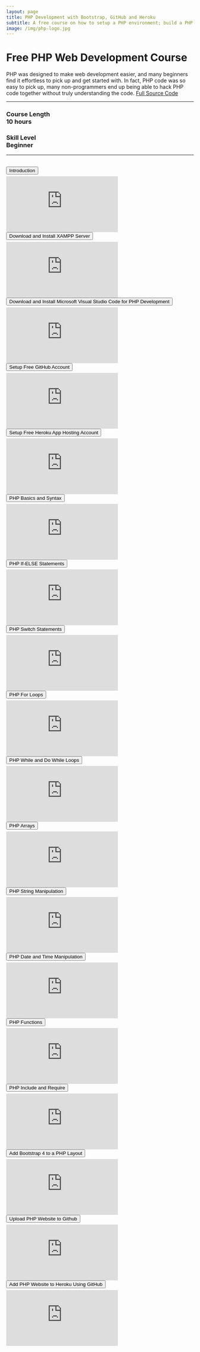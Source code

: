 ```yaml
---
layout: page
title: PHP Development with Bootstrap, GitHub and Heroku  
subtitle: A free course on how to setup a PHP environment; build a PHP website; style with Bootstrap 4; add a project to source control and later deploy to Heroku. 
image: /img/php-logo.jpg
---
```


<div>
    <h1 class="text-center text-info">Free PHP Web Development Course </h1>
    <span class="text-center lead">PHP was designed to make web development easier, and many beginners find it effortless to pick up and get started with. In fact, PHP code was so easy to pick up, many non-programmers end up being able to hack PHP code together without truly understanding the code. </span> <a href='https://github.com/trevoirwilliams/php_primer'> Full Source Code </a>
    <span></span>
    <hr/>
    <div class="row">
        <div class="col-md-6">
            <h3 class="text-center text-info">Course Length <br/>10 hours</h3>
        </div>
        <div class="col-md-6">
            <h3 class="text-center text-info">Skill Level<br/>Beginner</h3>
        </div>
    </div>
    <hr/>
    <br/>
    <button class="btn btn-primary btn-block" type="button" data-toggle="collapse" data-target="#intro" aria-expanded="false" aria-controls="collapseExample" style="margin-bottom: 5px;">Introduction</button>
    <div class="collapse" id="intro">
        <div class="embed-responsive embed-responsive-16by9">
            <iframe  src="https://www.youtube.com/embed/msD8i0T7R_c" frameborder="0" allow="accelerometer; autoplay; encrypted-media; gyroscope; picture-in-picture" allowfullscreen></iframe>
        </div>
    </div>
    <button class="btn btn-primary btn-block" type="button" data-toggle="collapse" data-target="#xampp" aria-expanded="false" aria-controls="collapseExample" style="margin-bottom: 5px;"> Download and Install XAMPP Server</button>
    <div class="collapse" id="xampp">
        <div class="embed-responsive embed-responsive-16by9">
            <iframe  src="https://www.youtube.com/embed/P6DV1nTH8kU" frameborder="0" allow="accelerometer; autoplay; encrypted-media; gyroscope; picture-in-picture" allowfullscreen></iframe>
        </div>
    </div>
    <button class="btn btn-primary btn-block" type="button" data-toggle="collapse" data-target="#vscode" aria-expanded="false" aria-controls="collapseExample" style="margin-bottom: 5px;"> Download and Install Microsoft Visual Studio Code for PHP Development</button>
    <div class="collapse" id="vscode">
        <div class="embed-responsive embed-responsive-16by9">
            <iframe  src="https://www.youtube.com/embed/iUPeGVi_uwI" frameborder="0" allow="accelerometer; autoplay; encrypted-media; gyroscope; picture-in-picture" allowfullscreen></iframe>
        </div>
    </div>
    <button class="btn btn-primary btn-block" type="button" data-toggle="collapse" data-target="#github" aria-expanded="false" aria-controls="collapseExample" style="margin-bottom: 5px;">Setup Free GitHub Account</button>
    <div class="collapse" id="github">
        <div class="embed-responsive embed-responsive-16by9">
            <iframe  src="https://www.youtube.com/embed/0E20ILr5yHE" frameborder="0" allow="accelerometer; autoplay; encrypted-media; gyroscope; picture-in-picture" allowfullscreen></iframe>
        </div>
    </div>
    <button class="btn btn-primary btn-block" type="button" data-toggle="collapse" data-target="#heroku" aria-expanded="false" aria-controls="collapseExample" style="margin-bottom: 5px;">Setup Free Heroku App Hosting Account</button>
    <div class="collapse" id="heroku">
        <div class="embed-responsive embed-responsive-16by9">
            <iframe  src="https://www.youtube.com/embed/fVIYqNjW1R4" frameborder="0" allow="accelerometer; autoplay; encrypted-media; gyroscope; picture-in-picture" allowfullscreen></iframe>
        </div>
    </div>
    <button class="btn btn-primary btn-block" type="button" data-toggle="collapse" data-target="#basics" aria-expanded="false" aria-controls="collapseExample" style="margin-bottom: 5px;">PHP Basics and Syntax</button>
    <div class="collapse" id="basics">
        <div class="embed-responsive embed-responsive-16by9">
            <iframe  src="https://www.youtube.com/embed/5vrP_-885Gw" frameborder="0" allow="accelerometer; autoplay; encrypted-media; gyroscope; picture-in-picture" allowfullscreen></iframe>
        </div>
    </div>
    <button class="btn btn-primary btn-block" type="button" data-toggle="collapse" data-target="#ifelse" aria-expanded="false" aria-controls="collapseExample" style="margin-bottom: 5px;">PHP If-ELSE Statements</button>
    <div class="collapse" id="ifelse">
        <div class="embed-responsive embed-responsive-16by9">
            <iframe  src="https://www.youtube.com/embed/39FDoPOTixA" frameborder="0" allow="accelerometer; autoplay; encrypted-media; gyroscope; picture-in-picture" allowfullscreen></iframe>
        </div>
    </div>
    <button class="btn btn-primary btn-block" type="button" data-toggle="collapse" data-target="#switch" aria-expanded="false" aria-controls="collapseExample" style="margin-bottom: 5px;">PHP Switch Statements</button>
    <div class="collapse" id="switch">
        <div class="embed-responsive embed-responsive-16by9">
            <iframe  src="https://www.youtube.com/embed/DJmXfar4cWE" frameborder="0" allow="accelerometer; autoplay; encrypted-media; gyroscope; picture-in-picture" allowfullscreen></iframe>
        </div>
    </div>
    <button class="btn btn-primary btn-block" type="button" data-toggle="collapse" data-target="#forloop" aria-expanded="false" aria-controls="collapseExample" style="margin-bottom: 5px;">PHP For Loops</button>
    <div class="collapse" id="forloop">
        <div class="embed-responsive embed-responsive-16by9">
            <iframe  src="https://www.youtube.com/embed/FKxGPwAUKrI" frameborder="0" allow="accelerometer; autoplay; encrypted-media; gyroscope; picture-in-picture" allowfullscreen></iframe>
        </div>
    </div>
    <button class="btn btn-primary btn-block" type="button" data-toggle="collapse" data-target="#whileloops" aria-expanded="false" aria-controls="collapseExample" style="margin-bottom: 5px;"> PHP While and Do While Loops</button>
    <div class="collapse" id="whileloops">
        <div class="embed-responsive embed-responsive-16by9">
            <iframe  src="https://www.youtube.com/embed/-inr6dwM73c" frameborder="0" allow="accelerometer; autoplay; encrypted-media; gyroscope; picture-in-picture" allowfullscreen></iframe>
        </div>
    </div>
    <button class="btn btn-primary btn-block" type="button" data-toggle="collapse" data-target="#arrays" aria-expanded="false" aria-controls="collapseExample" style="margin-bottom: 5px;">PHP Arrays</button>
     <div class="collapse" id="arrays">
        <div class="embed-responsive embed-responsive-16by9">
            <iframe  src="https://www.youtube.com/embed/gH7-rijGrxk" frameborder="0" allow="accelerometer; autoplay; encrypted-media; gyroscope; picture-in-picture" allowfullscreen></iframe>
        </div>
    </div>
    <button class="btn btn-primary btn-block" type="button" data-toggle="collapse" data-target="#strings" aria-expanded="false" aria-controls="collapseExample" style="margin-bottom: 5px;">PHP String Manipulation</button>
    <div class="collapse" id="strings">
        <div class="embed-responsive embed-responsive-16by9">
            <iframe  src="https://www.youtube.com/embed/FPeUJe9L9vA" frameborder="0" allow="accelerometer; autoplay; encrypted-media; gyroscope; picture-in-picture" allowfullscreen></iframe>
        </div>
    </div>
    <button class="btn btn-primary btn-block" type="button" data-toggle="collapse" data-target="#datetime" aria-expanded="false" aria-controls="collapseExample" style="margin-bottom: 5px;">PHP Date and Time Manipulation</button>
    <div class="collapse" id="datetime">
        <div class="embed-responsive embed-responsive-16by9">
            <iframe  src="https://www.youtube.com/embed/gZYCWQGq36Q" frameborder="0" allow="accelerometer; autoplay; encrypted-media; gyroscope; picture-in-picture" allowfullscreen></iframe>
        </div>
    </div>
    <button class="btn btn-primary btn-block" type="button" data-toggle="collapse" data-target="#functions" aria-expanded="false" aria-controls="collapseExample" style="margin-bottom: 5px;">PHP Functions</button>
    <div class="collapse" id="functions">
        <div class="embed-responsive embed-responsive-16by9">
            <iframe  src="https://www.youtube.com/embed/Tz00hVz9Wag" frameborder="0" allow="accelerometer; autoplay; encrypted-media; gyroscope; picture-in-picture" allowfullscreen></iframe>
        </div>
    </div>
    <button class="btn btn-primary btn-block" type="button" data-toggle="collapse" data-target="#includes" aria-expanded="false" aria-controls="collapseExample" style="margin-bottom: 5px;">PHP Include and Require</button>
    <div class="collapse" id="includes">
        <div class="embed-responsive embed-responsive-16by9">
            <iframe  src="https://www.youtube.com/embed/s-Anfs37uTA" frameborder="0" allow="accelerometer; autoplay; encrypted-media; gyroscope; picture-in-picture" allowfullscreen></iframe>
        </div>
    </div>
    <button class="btn btn-primary btn-block" type="button" data-toggle="collapse" data-target="#bootstrap" aria-expanded="false" aria-controls="collapseExample" style="margin-bottom: 5px;">Add Bootstrap 4 to a PHP Layout</button>
    <div class="collapse" id="bootstrap">
        <div class="embed-responsive embed-responsive-16by9">
            <iframe  src="https://www.youtube.com/embed/K1NJDeBS5qA" frameborder="0" allow="accelerometer; autoplay; encrypted-media; gyroscope; picture-in-picture" allowfullscreen></iframe>
        </div>
    </div>
    <button class="btn btn-primary btn-block" type="button" data-toggle="collapse" data-target="#github2" aria-expanded="false" aria-controls="collapseExample" style="margin-bottom: 5px;">Upload PHP Website to Github</button>
    <div class="collapse" id="github2">
        <div class="embed-responsive embed-responsive-16by9">
            <iframe  src="https://www.youtube.com/embed/LyPEXexloas" frameborder="0" allow="accelerometer; autoplay; encrypted-media; gyroscope; picture-in-picture" allowfullscreen></iframe>
        </div>
    </div>
    <button class="btn btn-primary btn-block" type="button" data-toggle="collapse" data-target="#heroku2" aria-expanded="false" aria-controls="collapseExample" style="margin-bottom: 5px;">Add PHP Website to Heroku Using GitHub</button>
   <div class="collapse" id="heroku2">
        <div class="embed-responsive embed-responsive-16by9">
            <iframe  src="https://www.youtube.com/embed/rzFFnUUctXQ" frameborder="0" allow="accelerometer; autoplay; encrypted-media; gyroscope; picture-in-picture" allowfullscreen></iframe>
        </div>
    </div>
</div>